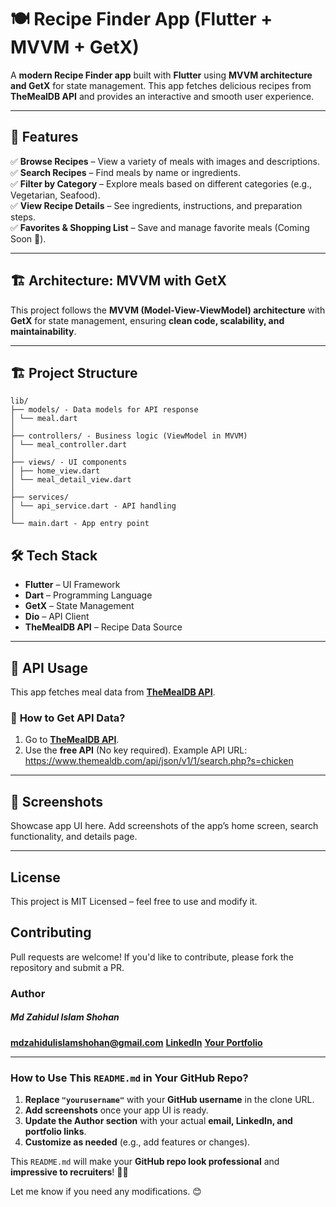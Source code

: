 # 🍽️ Recipe Finder App (Flutter + MVVM + GetX)

A **modern Recipe Finder app** built with **Flutter** using **MVVM architecture and GetX** for state management. This app fetches delicious recipes from **TheMealDB API** and provides an interactive and smooth user experience.

---

## 🚀 Features

✅ **Browse Recipes** – View a variety of meals with images and descriptions.  
✅ **Search Recipes** – Find meals by name or ingredients.  
✅ **Filter by Category** – Explore meals based on different categories (e.g., Vegetarian, Seafood).  
✅ **View Recipe Details** – See ingredients, instructions, and preparation steps.  
✅ **Favorites & Shopping List** – Save and manage favorite meals (Coming Soon 🚀).

---

## 🏗️ Architecture: MVVM with GetX

This project follows the **MVVM (Model-View-ViewModel) architecture** with **GetX** for state management, ensuring **clean code, scalability, and maintainability**.

---

## 🏗️ Project Structure
    lib/ 
    ├── models/ - Data models for API response 
    │ └── meal.dart 
    │ 
    ├── controllers/ - Business logic (ViewModel in MVVM) 
    │ └── meal_controller.dart 
    │ 
    ├── views/ - UI components 
    │ ├── home_view.dart 
    │ └── meal_detail_view.dart 
    │ 
    ├── services/ 
    │ └── api_service.dart - API handling 
    │ 
    └── main.dart - App entry point

## 🛠️ Tech Stack
- **Flutter** – UI Framework  
- **Dart** – Programming Language  
- **GetX** – State Management  
- **Dio** – API Client  
- **TheMealDB API** – Recipe Data Source  

---

## 📡 API Usage
This app fetches meal data from **[TheMealDB API](https://www.themealdb.com/api.php)**.  

### 📌 **How to Get API Data?**
1. Go to **[TheMealDB API](https://www.themealdb.com/api.php)**.  
2. Use the **free API** (No key required). Example API URL:  https://www.themealdb.com/api/json/v1/1/search.php?s=chicken

---

## 🎨 Screenshots
Showcase app UI here. Add screenshots of the app’s home screen, search functionality, and details page.

---

## License
This project is MIT Licensed – feel free to use and modify it.


## Contributing
Pull requests are welcome! If you'd like to contribute, please fork the repository and submit a PR.

### Author
##### Md Zahidul Islam Shohan
**mdzahidulislamshohan@gmail.com**
**[LinkedIn](https://www.linkedin.com/in/md-zahidul-islam-shohan/)**
**[Your Portfolio](https://zis-softworks.vercel.app/)**



---

### **How to Use This `README.md` in Your GitHub Repo?**
1. **Replace `"yourusername"`** with your **GitHub username** in the clone URL.  
2. **Add screenshots** once your app UI is ready.  
3. **Update the Author section** with your actual **email, LinkedIn, and portfolio links**.  
4. **Customize as needed** (e.g., add features or changes).  

This `README.md` will make your **GitHub repo look professional** and **impressive to recruiters**! 🚀🔥  

Let me know if you need any modifications. 😊
